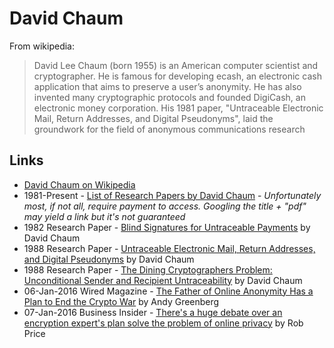
# David Chaum

From wikipedia:

> David Lee Chaum (born 1955) is an American computer scientist and cryptographer. He is famous for developing ecash, an electronic cash application that aims to preserve a user’s anonymity. He has also invented many cryptographic protocols and founded DigiCash, an electronic money corporation. His 1981 paper, "Untraceable Electronic Mail, Return Addresses, and Digital Pseudonyms", laid the groundwork for the field of anonymous communications research

## Links

* [David Chaum on Wikipedia](https://en.wikipedia.org/wiki/David_Chaum)
* 1981-Present - [List of Research Papers by David Chaum](http://dblp.uni-trier.de/pers/hd/c/Chaum:David) - _Unfortunately most, if not all, require payment to access. Googling the title + "pdf" may yield a link but it's not guaranteed_
* 1982 Research Paper - [Blind Signatures for Untraceable Payments](http://sceweb.sce.uhcl.edu/yang/teaching/csci5234WebSecurityFall2011/Chaum-blind-signatures.PDF) by David Chaum
* 1988 Research Paper - [Untraceable Electronic Mail, Return Addresses, and Digital Pseudonyms](http://nakamotoinstitute.org/static/docs/untraceable-electronic-mail.pdf) by David Chaum
* 1988 Research Paper - [The Dining Cryptographers Problem: Unconditional Sender and Recipient Untraceability](https://www.cise.ufl.edu/~nemo/anonymity/papers/chaum-dc.pdf) by David Chaum
* 06-Jan-2016 Wired Magazine - [The Father of Online Anonymity Has a Plan to End the Crypto War](https://www.wired.com/2016/01/david-chaum-father-of-online-anonymity-plan-to-end-the-crypto-wars/) by Andy Greenberg
* 07-Jan-2016 Business Insider - [There's a huge debate over an encryption expert's plan solve the problem of online privacy](http://www.businessinsider.com/david-chaum-privategrity-proposal-furious-debate-privacy-cryptography-privacy-cmix-2016-1?IR=T) by Rob Price
